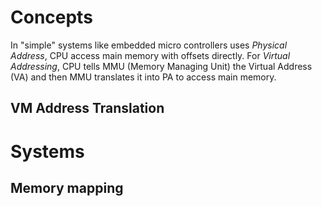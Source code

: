 # Concepts
In "simple" systems like embedded micro controllers uses *Physical Address*, CPU access main memory with offsets directly.
For *Virtual Addressing*, CPU tells MMU (Memory Managing Unit) the Virtual Address (VA) and then MMU translates it into PA to access main memory.
## VM Address Translation
# Systems
## Memory mapping
